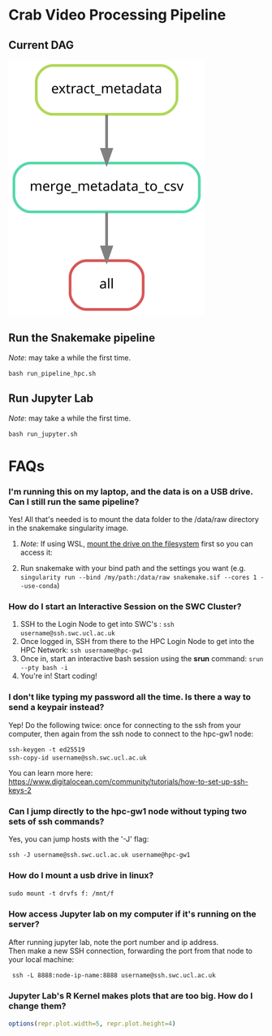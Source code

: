 
# Crab Video Processing Pipeline

## Current DAG

![DAG Image](./docs/pipeline_dag.svg)


## Run the Snakemake pipeline

*Note*: may take a while the first time.

```
bash run_pipeline_hpc.sh
```


## Run Jupyter Lab

*Note*: may take a while the first time.

```
bash run_jupyter.sh
```



# FAQs

### I'm running this on my laptop, and the data is on a USB drive.  Can I still run the same pipeline?

Yes!  All that's needed is to mount the data folder to the /data/raw directory in the snakemake singularity image.

  1. *Note:* If using WSL, [mount the drive on the filesystem](https://www.howtogeek.com/331053/how-to-mount-removable-drives-and-network-locations-in-the-windows-subsystem-for-linux/) first so you can access it:

  2. Run snakemake with your bind path and the settings you want (e.g. `singularity run --bind /my/path:/data/raw snakemake.sif --cores 1 --use-conda`)


###  How do I start an Interactive Session on the SWC Cluster?

  1. SSH to the Login Node to get into SWC's :  `ssh username@ssh.swc.ucl.ac.uk`
  2. Once logged in, SSH from there to the HPC Login Node to get into the HPC Network: `ssh username@hpc-gw1`
  3. Once in, start an interactive bash session using the **srun** command: `srun --pty bash -i`
  4. You're in!  Start coding! 

### I don't like typing my password all the time.  Is there a way to send a keypair instead?

Yep!  Do the following twice: once for connecting to the ssh from your computer, then again
from the ssh node to connect to the hpc-gw1 node:

```
ssh-keygen -t ed25519
ssh-copy-id username@ssh.swc.ucl.ac.uk
```


You can learn more here: https://www.digitalocean.com/community/tutorials/how-to-set-up-ssh-keys-2

### Can I jump directly to the hpc-gw1 node without typing two sets of ssh commands?

Yes, you can jump hosts with the '-J' flag:

```
ssh -J username@ssh.swc.ucl.ac.uk username@hpc-gw1
```

### How do I mount a usb drive in linux?

```sudo mount -t drvfs f: /mnt/f```


### How access Jupyter lab on my computer if it's running on the server?

After running jupyter lab, note the port number and ip address.  
Then make a new SSH connection, forwarding the port from that node to your
local machine:

```
 ssh -L 8888:node-ip-name:8888 username@ssh.swc.ucl.ac.uk
``` 

### Jupyter Lab's R Kernel makes plots that are too big.  How do I change them?

```r
options(repr.plot.width=5, repr.plot.height=4)
```